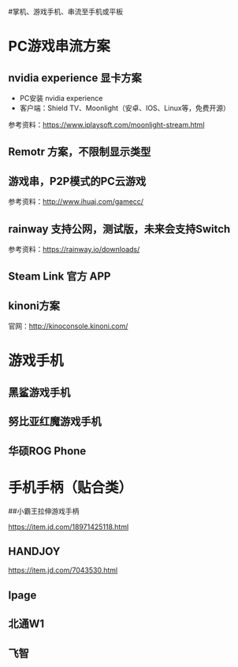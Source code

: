 #掌机、游戏手机、串流至手机或平板

# PC游戏串流方案

## nvidia experience 显卡方案

- PC安装 nvidia experience
- 客户端：Shield TV、Moonlight（安卓、IOS、Linux等，免费开源）

参考资料：https://www.iplaysoft.com/moonlight-stream.html

## Remotr 方案，不限制显示类型

## 游戏串，P2P模式的PC云游戏

参考资料：http://www.ihuaj.com/gamecc/

## rainway 支持公网，测试版，未来会支持Switch

参考资料：https://rainway.io/downloads/

## Steam Link 官方 APP

## kinoni方案

官网：http://kinoconsole.kinoni.com/

# 游戏手机 

## 黑鲨游戏手机


## 努比亚红魔游戏手机

## 华硕ROG Phone

# 手机手柄（贴合类）

##小霸王拉伸游戏手柄

https://item.jd.com/18971425118.html

## HANDJOY 

https://item.jd.com/7043530.html

## Ipage

## 北通W1

## 飞智

